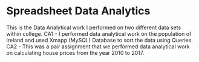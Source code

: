 # Spreadsheet Data Analytics
This is the Data Analytical work I performed on two different data sets within college. 
CA1 - I performed data analytical work on the population of Ireland and used Xmapp (MySQL) Database to sort the data using Queries.
CA2 - This was a pair assignment that we performed data analytical work on calculating house prices from the year 2010 to 2017.
